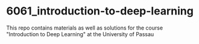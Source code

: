 # 6061_introduction-to-deep-learning
This repo contains materials as well as solutions for the course "Introduction to Deep Learning" at the University of Passau
